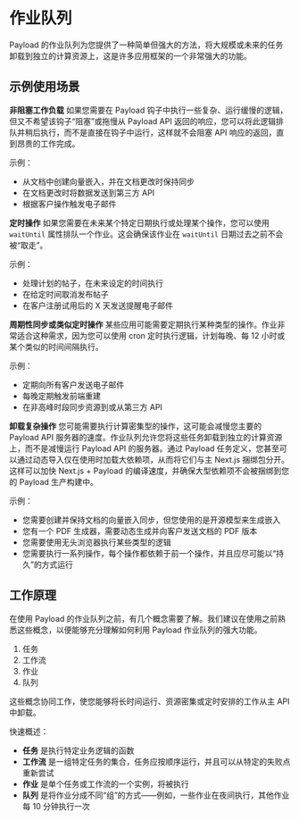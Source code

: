 # 作业队列

Payload 的作业队列为您提供了一种简单但强大的方法，将大规模或未来的任务卸载到独立的计算资源上，这是许多应用框架的一个非常强大的功能。

## 示例使用场景

**非阻塞工作负载**
 如果您需要在 Payload 钩子中执行一些复杂、运行缓慢的逻辑，但又不希望该钩子“阻塞”或拖慢从 Payload API 返回的响应，您可以将此逻辑排队并稍后执行，而不是直接在钩子中运行，这样就不会阻塞 API 响应的返回，直到昂贵的工作完成。

示例：

- 从文档中创建向量嵌入，并在文档更改时保持同步
- 在文档更改时将数据发送到第三方 API
- 根据客户操作触发电子邮件

**定时操作**
 如果您需要在未来某个特定日期执行或处理某个操作，您可以使用 `waitUntil` 属性排队一个作业。这会确保该作业在 `waitUntil` 日期过去之前不会被“取走”。

示例：

- 处理计划的帖子，在未来设定的时间执行
- 在给定时间取消发布帖子
- 在客户注册试用后的 X 天发送提醒电子邮件

**周期性同步或类似定时操作**
 某些应用可能需要定期执行某种类型的操作。作业非常适合这种需求，因为您可以使用 cron 定时执行逻辑，计划每晚、每 12 小时或某个类似的时间间隔执行。

示例：

- 定期向所有客户发送电子邮件
- 每晚定期触发前端重建
- 在非高峰时段同步资源到或从第三方 API

**卸载复杂操作**
 您可能需要执行计算密集型的操作，这可能会减慢您主要的 Payload API 服务器的速度。作业队列允许您将这些任务卸载到独立的计算资源上，而不是减慢运行 Payload API 的服务器。通过 Payload 任务定义，您甚至可以通过动态导入仅在使用时加载大依赖项，从而将它们与主 Next.js 捆绑包分开。这样可以加快 Next.js + Payload 的编译速度，并确保大型依赖项不会被捆绑到您的 Payload 生产构建中。

示例：

- 您需要创建并保持文档的向量嵌入同步，但您使用的是开源模型来生成嵌入
- 您有一个 PDF 生成器，需要动态生成并向客户发送文档的 PDF 版本
- 您需要使用无头浏览器执行某些类型的逻辑
- 您需要执行一系列操作，每个操作都依赖于前一个操作，并且应尽可能以“持久”的方式运行

## 工作原理

在使用 Payload 的作业队列之前，有几个概念需要了解。我们建议在使用之前熟悉这些概念，以便能够充分理解如何利用 Payload 作业队列的强大功能。

1. 任务
2. 工作流
3. 作业
4. 队列

这些概念协同工作，使您能够将长时间运行、资源密集或定时安排的工作从主 API 中卸载。

快速概述：

- **任务** 是执行特定业务逻辑的函数
- **工作流** 是一组特定任务的集合，任务应按顺序运行，并且可以从特定的失败点重新尝试
- **作业** 是单个任务或工作流的一个实例，将被执行
- **队列** 是将作业分成不同“组”的方式——例如，一些作业在夜间执行，其他作业每 10 分钟执行一次